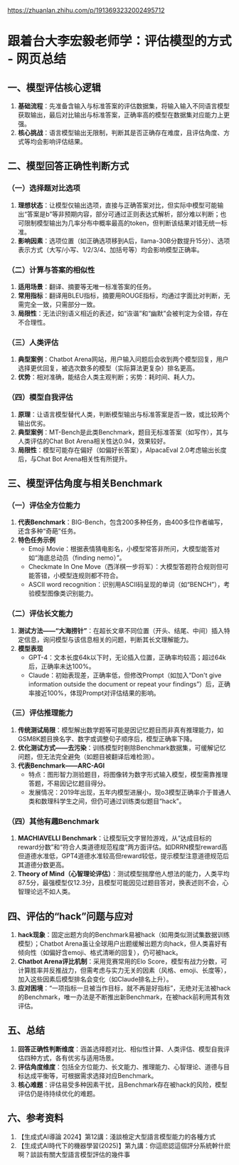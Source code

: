 https://zhuanlan.zhihu.com/p/1913693232002495712


# 跟着台大李宏毅老师学：评估模型的方式 - 网页总结
## 一、模型评估核心逻辑
1. **基础流程**：先准备含输入与标准答案的评估数据集，将输入输入不同语言模型获取输出，最后对比输出与标准答案，正确率高的模型在数据集对应能力上更强。
2. **核心挑战**：语言模型输出无限制，判断其是否正确存在难度，且评估角度、方式等均会影响评估结果。

## 二、模型回答正确性判断方式
### （一）选择题对比选项
1. **理想状态**：让模型仅输出选项，直接与正确答案对比，但实际中模型可能输出“答案是b”等非预期内容，部分可通过正则表达式解析，部分难以判断；也可限制模型输出为几率分布中概率最高的token，但判断该结果对错无统一标准。
2. **影响因素**：选项位置（如正确选项移到A后，llama-30B分数提升15分）、选项表示方式（大写/小写、1/2/3/4、加括号等）均会影响模型正确率。

### （二）计算与答案的相似性
1. **适用场景**：翻译、摘要等无唯一标准答案的任务。
2. **常用指标**：翻译用BLEU指标，摘要用ROUGE指标，均通过字面比对判断，无需完全一致，只需部分一致。
3. **局限性**：无法识别语义相近的表述，如“诙谐”和“幽默”会被判定为全错，存在不合理性。

### （三）人类评估
1. **典型案例**：Chatbot Arena网站，用户输入问题后会收到两个模型回复，用户选择更优回复，被选次数多的模型（实际算法更复杂）排名更高。
2. **优势**：相对准确，能结合人类主观判断；劣势：耗时间、耗人力。

### （四）模型自我评估
1. **原理**：让语言模型替代人类，判断模型输出与标准答案是否一致，或比较两个输出优劣。
2. **典型案例**：MT-Bench是此类Benchmark，题目无标准答案（如写作），其与人类评估的Chat Bot Arena相关性达0.94，效果较好。
3. **局限性**：模型可能存在偏好（如偏好长答案），AlpacaEval 2.0考虑输出长度后，与Chat Bot Arena相关性有所提升。

## 三、模型评估角度与相关Benchmark
### （一）评估全方位能力
1. **代表Benchmark**：BIG-Bench，包含200多种任务，由400多位作者编写，还含多种“奇葩”任务。
2. **特色任务示例**
    - Emoji Movie：根据表情猜电影名，小模型常答非所问，大模型能答对如“海底总动员（finding nemo）”。
    - Checkmate In One Move（西洋棋一步将军）：大模型答题符合规则但可能答错，小模型连规则都不符合。
    - ASCII word recognition：识别用ASCII码呈现的单词（如“BENCH”），考验模型图像类识别能力。

### （二）评估长文能力
1. **测试方法——“大海捞针”**：在超长文章不同位置（开头、结尾、中间）插入特定信息，询问模型与该信息相关的问题，判断其长文理解能力。
2. **模型表现**
    - GPT-4：文本长度64k以下时，无论插入位置，正确率均较高；超过64k后，正确率未达100%。
    - Claude：初始表现差，正确率低，但修改Prompt（如加入“Don't give information outside the document or repeat your findings”）后，正确率接近100%，体现Prompt对评估结果的影响。

### （三）评估推理能力
1. **传统测试局限**：模型解出数学题等可能是因记忆题目而非真有推理能力，如GSM8K题目换名字、数字或调整句子顺序后，模型正确率下降。
2. **优化测试方式——去污染**：训练模型时剔除Benchmark数据集，可缓解记忆问题，但无法完全避免（如题目被翻译后难检测）。
3. **代表Benchmark——ARC-AGI**
    - 特点：图形智力测验题目，将图像转为数字形式输入模型，模型需靠推理答题，不易因记忆题目得分。
    - 发展情况：2019年出现，五年内模型进展小，现o3模型正确率介于普通人类和数理科学生之间，但仍可通过训练类似题目“hack”。

### （四）其他有趣Benchmark
1. **MACHIAVELLI Benchmark**：让模型玩文字冒险游戏，从“达成目标的reward分数”和“符合人类道德规范程度”两方面评估。如DRRN模型reward高但道德水准低，GPT4道德水准较高但reward较低，提示模型注意道德规范后其道德分数更高。
2. **Theory of Mind（心智理论评估）**：测试模型揣摩他人想法的能力，人类平均87.5分，最强模型仅12.3分，且模型可能因见过题目答对，换表述则不会，心智理论远不如人类。

## 四、评估的“hack”问题与应对
1. **hack现象**：固定出题方向的Benchmark易被hack（如用类似测试集数据训练模型）；Chatbot Arena虽让全球用户出题缓解出题方向hack，但人类喜好有倾向性（如偏好含emoji、格式清晰的回复），仍可被hack。
2. **Chatbot Arena评比机制**：采用竞赛常用的Elo Score，模型有战力分数，可计算胜率并反推战力，但需考虑与实力无关的因素（风格、emoji、长度等），加入这些因素后模型排名会变化（如Claude排名上升）。
3. **应对困境**：“一项指标一旦被当作目标，就不再是好指标”，无绝对无法被hack的Benchmark，唯一办法是不断推出新Benchmark，在被hack前利用其有效评估。

## 五、总结
1. **回答正确性判断维度**：涵盖选择题对比、相似性计算、人类评估、模型自我评估四种方式，各有优劣与适用场景。
2. **评估角度维度**：包括全方位能力、长文能力、推理能力、心智理论、道德与目标达成平衡等，可根据需求选择对应Benchmark。
3. **核心难题**：评估易受多种因素干扰，且Benchmark存在被hack的风险，模型评估仍是待持续优化的难题。

## 六、参考资料
1. 【生成式AI導論 2024】第12講：淺談檢定大型語言模型能力的各種方式
2. 【生成式AI時代下的機器學習(2025)】第九講：你這麽認這個評分系統幹什麽啊？談談有關大型語言模型評估的幾件事
